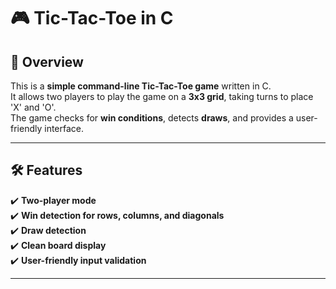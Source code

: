 # 🎮 Tic-Tac-Toe in C

## 📌 Overview  
This is a **simple command-line Tic-Tac-Toe game** written in C.  
It allows two players to play the game on a **3x3 grid**, taking turns to place 'X' and 'O'.  
The game checks for **win conditions**, detects **draws**, and provides a user-friendly interface.  

---

## 🛠 Features  
✔️ **Two-player mode**  
✔️ **Win detection for rows, columns, and diagonals**  
✔️ **Draw detection**  
✔️ **Clean board display**  
✔️ **User-friendly input validation**  

---
